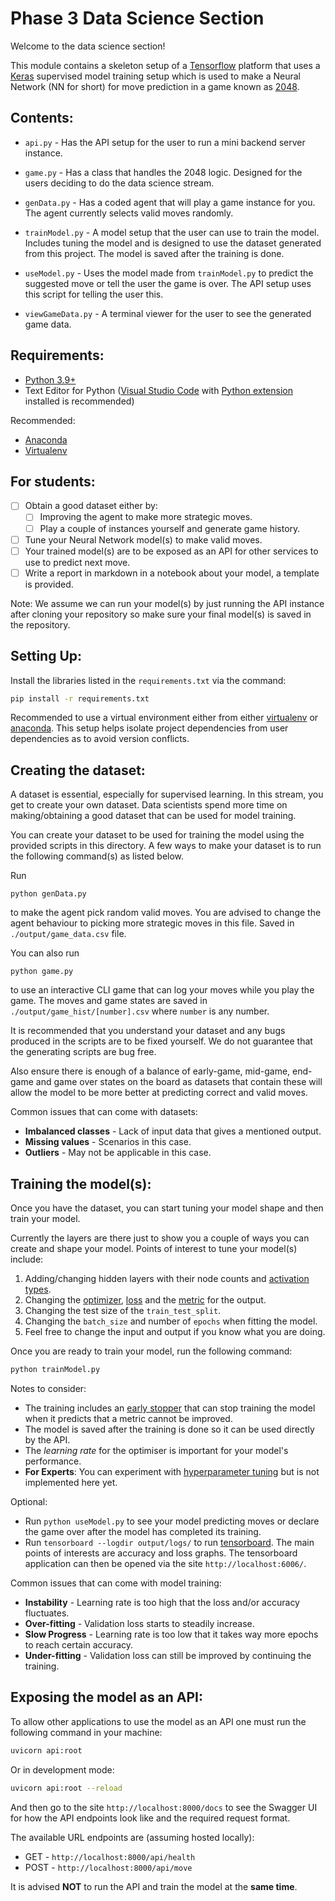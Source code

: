 # Phase 3 Data Science Section

Welcome to the data science section!

This module contains a skeleton setup of a [Tensorflow](https://www.tensorflow.org/) platform that uses a [Keras](https://keras.io/) supervised model training setup which is used to make a Neural Network (NN for short) for move prediction in a game known as [2048](https://en.wikipedia.org/wiki/2048_(video_game)). 

## Contents:
* `api.py` - Has the API setup for the user to run a mini backend server instance.

* `game.py` - Has a class that handles the 2048 logic. Designed for the users deciding to do the data science stream.

* `genData.py` - Has a coded agent that will play a game instance for you. The agent currently selects valid moves randomly.

* `trainModel.py` - A model setup that the user can use to train the model. Includes tuning the model and is designed to use the dataset generated from this project. The model is saved after the training is done.

* `useModel.py` - Uses the model made from `trainModel.py` to predict the suggested move or tell the user the game is over. The API setup uses this script for telling the user this.

* `viewGameData.py` - A terminal viewer for the user to see the generated game data.

## Requirements:

* [Python 3.9+](https://www.python.org/downloads/)
* Text Editor for Python ([Visual Studio Code](https://code.visualstudio.com/) with [Python extension](https://marketplace.visualstudio.com/items?itemName=ms-python.python) installed is recommended)

Recommended:
* [Anaconda](https://www.anaconda.com/)
* [Virtualenv](https://virtualenv.pypa.io/en/latest/installation.html)

## For students:

- [ ] Obtain a good dataset either by:
    - [ ] Improving the agent to make more strategic moves.
    - [ ] Play a couple of instances yourself and generate game history.
- [ ] Tune your Neural Network model(s) to make valid moves.
- [ ] Your trained model(s) are to be exposed as an API for other services to use to predict next move.
- [ ] Write a report in markdown in a notebook about your model, a template is provided.

Note: We assume we can run your model(s) by just running the API instance after cloning your repository so make sure your final model(s) is saved in the repository.

## Setting Up:

Install the libraries listed in the `requirements.txt` via the command:
```bash
pip install -r requirements.txt
```

Recommended to use a virtual environment either from either [virtualenv](https://docs.python.org/3/library/venv.html) or [anaconda](https://docs.conda.io/projects/conda/en/latest/user-guide/tasks/manage-environments.html). This setup helps isolate project dependencies from user dependencies as to avoid version conflicts.

## Creating the dataset:
A dataset is essential, especially for supervised learning. In this stream, you get to create your own dataset. Data scientists spend more time on making/obtaining a good dataset that can be used for model training.

You can create your dataset to be used for training the model using the provided scripts in this directory. A few ways to make your dataset is to run the following command(s) as listed below.

Run
```
python genData.py
```
to make the agent pick random valid moves. You are advised to change the agent behaviour to picking more strategic moves in this file. Saved in `./output/game_data.csv` file.

You can also run
```
python game.py
```
to use an interactive CLI game that can log your moves while you play the game. The moves and game states are saved in `./output/game_hist/[number].csv` where `number` is any number.

It is recommended that you understand your dataset and any bugs produced in the scripts are to be fixed yourself. We do not guarantee that the generating scripts are bug free. 

Also ensure there is enough of a balance of early-game, mid-game, end-game and game over states on the board as datasets that contain these will allow the model to be more better at predicting correct and valid moves.

Common issues that can come with datasets:

* __Imbalanced classes__ - Lack of input data that gives a mentioned output.
* __Missing values__ - Scenarios in this case.
* __Outliers__ - May not be applicable in this case.

## Training the model(s):

Once you have the dataset, you can start tuning your model shape and then train your model.

Currently the layers are there just to show you a couple of ways you can create and shape your model. Points of interest to tune your model(s) include:

1. Adding/changing hidden layers with their node counts and [activation types](https://keras.io/api/layers/activations/).
2. Changing the [optimizer](https://keras.io/api/optimizers/), [loss](https://keras.io/api/losses/) and the [metric](https://keras.io/api/metrics/) for the output.
3. Changing the test size of the `train_test_split`.
4. Changing the `batch_size` and number of `epochs` when fitting the model.
5. Feel free to change the input and output if you know what you are doing.

Once you are ready to train your model, run the following command:
```bash
python trainModel.py
```

Notes to consider: 
* The training includes an [early stopper](https://www.tensorflow.org/api_docs/python/tf/keras/callbacks/EarlyStopping) that can stop training the model when it predicts that a metric cannot be improved.
* The model is saved after the training is done so it can be used directly by the API.
* The _learning rate_ for the optimiser is important for your model's performance.
* **For Experts**: You can experiment with [hyperparameter tuning](https://www.tensorflow.org/tensorboard/hyperparameter_tuning_with_hparams) but is not implemented here yet.

Optional: 
* Run `python useModel.py` to see your model predicting moves or declare the game over after the model has completed its training.
* Run `tensorboard --logdir output/logs/` to run [tensorboard](https://github.com/tensorflow/tensorboard/blob/master/README.md). The main points of interests are accuracy and loss graphs. The tensorboard application can then be opened via the site `http://localhost:6006/`.

Common issues that can come with model training:

* __Instability__ - Learning rate is too high that the loss and/or accuracy fluctuates.
* __Over-fitting__ - Validation loss starts to steadily increase.
* __Slow Progress__ - Learning rate is too low that it takes way more epochs to reach certain accuracy.
* __Under-fitting__ - Validation loss can still be improved by continuing the training.

## Exposing the model as an API:

To allow other applications to use the model as an API one must run the following command in your machine:
```bash
uvicorn api:root
```

Or in development mode:
```bash
uvicorn api:root --reload
```

And then go to the site `http://localhost:8000/docs` to see the Swagger UI for how the API endpoints look like and the required request format.

The available URL endpoints are (assuming hosted locally):
* GET - `http://localhost:8000/api/health`
* POST - `http://localhost:8000/api/move`

It is advised **NOT** to run the API and train the model at the **same time**.
